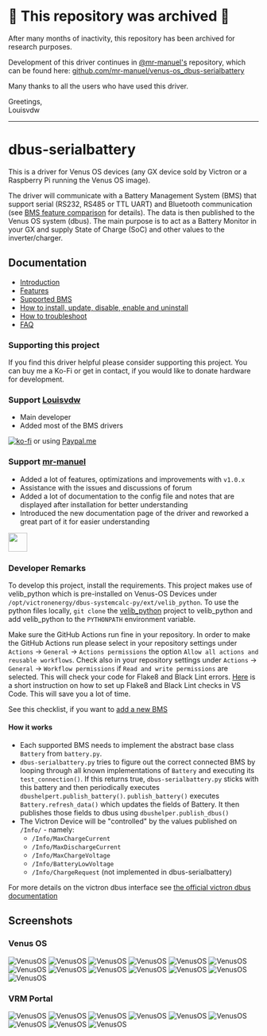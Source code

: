 # 🚨 This repository was archived 🚨

After many months of inactivity, this repository has been archived for research purposes.

Development of this driver continues in [@mr-manuel's](https://github.com/mr-manuel) repository, which can be found here: [github.com/mr-manuel/venus-os_dbus-serialbattery](https://github.com/mr-manuel/venus-os_dbus-serialbattery)

Many thanks to all the users who have used this driver.

Greetings,<br>
Louisvdw

-----

# dbus-serialbattery
This is a driver for Venus OS devices (any GX device sold by Victron or a Raspberry Pi running the Venus OS image).

The driver will communicate with a Battery Management System (BMS) that support serial (RS232, RS485 or TTL UART) and Bluetooth communication (see [BMS feature comparison](https://mr-manuel.github.io/venus-os_dbus-serialbattery_docs/general/features#bms-feature-comparison) for details). The data is then published to the Venus OS system (dbus). The main purpose is to act as a Battery Monitor in your GX and supply State of Charge (SoC) and other values to the inverter/charger.

## Documentation

* [Introduction](https://mr-manuel.github.io/venus-os_dbus-serialbattery_docs/)
* [Features](https://mr-manuel.github.io/venus-os_dbus-serialbattery_docs/general/features)
* [Supported BMS](https://mr-manuel.github.io/venus-os_dbus-serialbattery_docs/general/supported-bms)
* [How to install, update, disable, enable and uninstall](https://mr-manuel.github.io/venus-os_dbus-serialbattery_docs/general/install)
* [How to troubleshoot](https://mr-manuel.github.io/venus-os_dbus-serialbattery_docs/troubleshoot/)
* [FAQ](https://mr-manuel.github.io/venus-os_dbus-serialbattery_docs/faq/)

### Supporting this project
If you find this driver helpful please consider supporting this project. You can buy me a Ko-Fi or get in contact, if you would like to donate hardware for development.

### Support [Louisvdw](https://github.com/Louisvdw)
* Main developer
* Added most of the BMS drivers

[![ko-fi](https://ko-fi.com/img/githubbutton_sm.svg)](https://ko-fi.com/Z8Z73LCW1) or using [Paypal.me](https://paypal.me/innernet)

### Support [mr-manuel](https://github.com/mr-manuel)
* Added a lot of features, optimizations and improvements with `v1.0.x`
* Assistance with the issues and discussions of forum
* Added a lot of documentation to the config file and notes that are displayed after installation for better understanding
* Introduced the new documentation page of the driver and reworked a great part of it for easier understanding

[<img src="https://github.md0.eu/uploads/donate-button.svg" height="38">](https://www.paypal.com/donate/?hosted_button_id=3NEVZBDM5KABW)

### Developer Remarks
To develop this project, install the requirements. This project makes use of velib_python which is pre-installed on
Venus-OS Devices under `/opt/victronenergy/dbus-systemcalc-py/ext/velib_python`. To use the python files locally,
`git clone` the [velib_python](https://github.com/victronenergy/velib_python) project to velib_python and add
velib_python to the `PYTHONPATH` environment variable.

Make sure the GitHub Actions run fine in your repository. In order to make the GitHub Actions run please select in your repository settings under `Actions` -> `General` -> `Actions permissions` the option `Allow all actions and reusable workflows`. Check also in your repository settings under `Actions` -> `General` -> `Workflow permissions` if `Read and write permissions` are selected. This will check your code for Flake8 and Black Lint errors. [Here](https://py-vscode.readthedocs.io/en/latest/files/linting.html) is a short instruction on how to set up Flake8 and Black Lint checks in VS Code. This will save you a lot of time.

See this checklist, if you want to [add a new BMS](https://mr-manuel.github.io/venus-os_dbus-serialbattery_docs/general/supported-bms#add-by-opening-a-pull-request)

#### How it works
* Each supported BMS needs to implement the abstract base class `Battery` from `battery.py`.
* `dbus-serialbattery.py` tries to figure out the correct connected BMS by looping through all known implementations of
`Battery` and executing its `test_connection()`. If this returns true, `dbus-serialbattery.py` sticks with this battery
and then periodically executes `dbushelpert.publish_battery()`. `publish_battery()` executes `Battery.refresh_data()` which
updates the fields of Battery. It then publishes those fields to dbus using `dbushelper.publish_dbus()`
* The Victron Device will be "controlled" by the values published on `/Info/` - namely:
  * `/Info/MaxChargeCurrent `
  * `/Info/MaxDischargeCurrent`
  * `/Info/MaxChargeVoltage`
  * `/Info/BatteryLowVoltage`
  * `/Info/ChargeRequest` (not implemented in dbus-serialbattery)

For more details on the victron dbus interface see [the official victron dbus documentation](https://github.com/victronenergy/venus/wiki/dbus)

## Screenshots

### Venus OS

![VenusOS](docs/screenshots/venus-os_001.png)
![VenusOS](docs/screenshots/venus-os_002.png)
![VenusOS](docs/screenshots/venus-os_003.png)
![VenusOS](docs/screenshots/venus-os_004.png)
![VenusOS](docs/screenshots/venus-os_005.png)
![VenusOS](docs/screenshots/venus-os_006.png)
![VenusOS](docs/screenshots/venus-os_007.png)
![VenusOS](docs/screenshots/venus-os_008.png)
![VenusOS](docs/screenshots/venus-os_009.png)
![VenusOS](docs/screenshots/venus-os_010.png)
![VenusOS](docs/screenshots/venus-os_011.png)
![VenusOS](docs/screenshots/venus-os_012.png)
![VenusOS](docs/screenshots/venus-os_013.png)

### VRM Portal

![VenusOS](docs/screenshots/vrm-portal_001.png)
![VenusOS](docs/screenshots/vrm-portal_002.png)
![VenusOS](docs/screenshots/vrm-portal_003.png)
![VenusOS](docs/screenshots/vrm-portal_004.png)
![VenusOS](docs/screenshots/vrm-portal_005.png)
![VenusOS](docs/screenshots/vrm-portal_006.png)
![VenusOS](docs/screenshots/vrm-portal_007.png)
![VenusOS](docs/screenshots/vrm-portal_008.png)
![VenusOS](docs/screenshots/vrm-portal_009.png)
